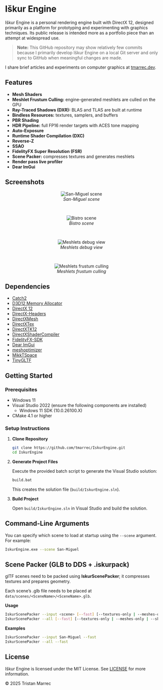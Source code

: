 # Iškur Engine

Iškur Engine is a personal rendering engine built with DirectX 12, designed primarily as a platform for prototyping and experimenting with graphics techniques. Its public release is intended more as a portfolio piece than an attempt at widespread use.

> **Note:** This GitHub repository may show relatively few commits because I primarily develop Iškur Engine on a local Git server and only sync to GitHub when meaningful changes are made.

I share brief articles and experiments on computer graphics at [tmarrec.dev](https://tmarrec.dev).

## Features

- **Mesh Shaders**
- **Meshlet Frustum Culling:** engine-generated meshlets are culled on the GPU
- **Ray-Traced Shadows (DXR):** BLAS and TLAS are built at runtime
- **Bindless Resources:** textures, samplers, and buffers
- **PBR Shading**
- **HDR Pipeline:** full FP16 render targets with ACES tone mapping  
- **Auto-Exposure**
- **Runtime Shader Compilation (DXC)**
- **Reverse-Z**
- **SSAO**
- **FidelityFX Super Resolution (FSR)**
- **Scene Packer:** compresses textures and generates meshlets
- **Render pass live profiler**
- **Dear ImGui**

## Screenshots

<p align="center">
  <img src="screenshots/san-miguel.png" alt="San-Miguel scene"><br/>
  <em>San-Miguel scene</em>
</p>
<br/>

<p align="center">
  <img src="screenshots/bistro.png" alt="Bistro scene"><br/>
  <em>Bistro scene</em>
</p>
<br/>

<p align="center">
  <img src="screenshots/meshlets.png" alt="Meshlets debug view"><br/>
  <em>Meshlets debug view</em>
</p>
<br/>

<p align="center">
  <img src="screenshots/culling.png" alt="Meshlets frustum culling"><br/>
  <em>Meshlets frustum culling</em>
</p>

## Dependencies

- [Catch2](https://github.com/catchorg/Catch2)
- [D3D12 Memory Allocator](https://github.com/GPUOpen-LibrariesAndSDKs/D3D12MemoryAllocator)
- [DirectX 12](https://learn.microsoft.com/en-us/windows/win32/direct3d12/direct3d-12-graphics)
- [DirectX-Headers](https://github.com/microsoft/DirectX-Headers)
- [DirectXMesh](https://github.com/microsoft/DirectXMesh)
- [DirectXTex](https://github.com/microsoft/DirectXTex)
- [DirectXTK12](https://github.com/microsoft/DirectXTK12)
- [DirectXShaderCompiler](https://github.com/microsoft/DirectXShaderCompiler)
- [FidelityFX-SDK](https://github.com/GPUOpen-LibrariesAndSDKs/FidelityFX-SDK/)
- [Dear ImGui](https://github.com/ocornut/imgui)
- [meshoptimizer](https://github.com/zeux/meshoptimizer)
- [MikkTSpace](https://github.com/mmikk/MikkTSpace)
- [TinyGLTF](https://github.com/syoyo/tinygltf)

## Getting Started

### Prerequisites

- Windows 11
- Visual Studio 2022 (ensure the following components are installed)
   - Windows 11 SDK (10.0.26100.X)
- CMake 4.1 or higher

### Setup Instructions

1. **Clone Repository**

   ```bash
   git clone https://github.com/tmarrec/IskurEngine.git
   cd IskurEngine
   ```

2. **Generate Project Files**

   Execute the provided batch script to generate the Visual Studio solution:

   ```bash
   build.bat
   ```

   This creates the solution file (`build/IskurEngine.sln`).

3. **Build Project**

   Open `build/IskurEngine.sln` in Visual Studio and build the solution.

## Command-Line Arguments

You can specify which scene to load at startup using the `--scene` argument. For example:

```bash
IskurEngine.exe --scene San-Miguel
```

## Scene Packer (GLB to DDS + .iskurpack)
glTF scenes need to be packed using **IskurScenePacker**; it compresses textures and prepares geometry.

Each scene’s .glb file needs to be placed at `data/scenes/<SceneName>/<SceneName>.glb`.

**Usage**
```bash
IskurScenePacker --input <scene> [--fast] [--textures-only | --meshes-only | --skip-textures | --skip-meshes]
IskurScenePacker --all [--fast] [--textures-only | --meshes-only | --skip-textures | --skip-meshes]
```
**Examples**
```bash
IskurScenePacker --input San-Miguel --fast
IskurScenePacker --all --fast
```
## License

Iškur Engine is licensed under the MIT License. See [LICENSE](LICENSE) for more information.

© 2025 Tristan Marrec